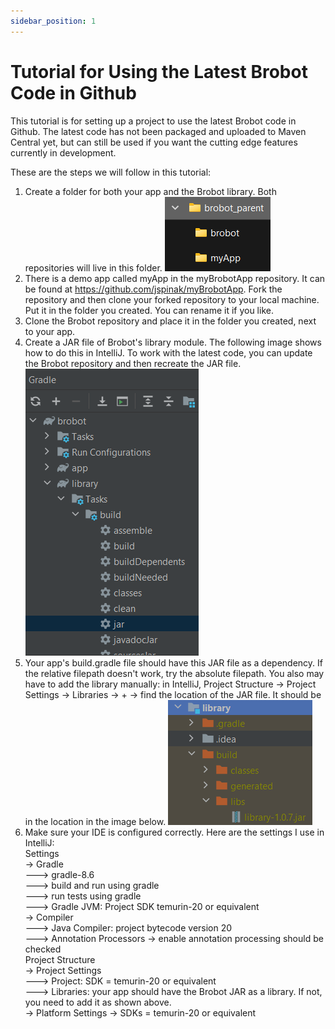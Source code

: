 ```yaml
---
sidebar_position: 1
---
```


# Tutorial for Using the Latest Brobot Code in Github

This tutorial is for setting up a project to use the latest Brobot code in Github. The latest code has not 
been packaged and uploaded to Maven Central yet, but can still be used if you want the cutting edge features currently 
in development.

These are the steps we will follow in this tutorial:  

1. Create a folder for both your app and the Brobot library. Both repositories will live in this folder.
   ![folder structure](../../static/img/tutorial_latest_code/folder_structure.png)
2. There is a demo app called myApp in the myBrobotApp repository. It can be found at
   https://github.com/jspinak/myBrobotApp. Fork the repository and then clone your forked 
   repository to your local machine. Put it in the folder you created. You can rename it if you like.
3. Clone the Brobot repository and place it in the folder you created, next to your app.
4. Create a JAR file of Brobot's library module. The following image shows how to do this in IntelliJ.
   To work with the latest code, you can update the Brobot repository and then recreate the JAR file.
   ![create a JAR with Gradle](../../static/img/tutorial_latest_code/make_jar_with_gradle.png)
5. Your app's build.gradle file should have this JAR file as a dependency. 
   If the relative filepath doesn't work, try the absolute filepath. You also may have to add the library manually:
   in IntelliJ, Project Structure -> Project Settings -> Libraries -> + -> find the location of the JAR file. It should
   be in the location in the image below. 
   ![JAR lives here](../../static/img/tutorial_latest_code/jar_lives_here.png)
6. Make sure your IDE is configured correctly. Here are the settings I use in IntelliJ:  
   Settings  
   -> Gradle   
   ---> gradle-8.6  
   ---> build and run using gradle  
   ---> run tests using gradle  
   ---> Gradle JVM: Project SDK temurin-20 or equivalent  
   -> Compiler  
   ---> Java Compiler: project bytecode version 20  
   ---> Annotation Processors -> enable annotation processing should be checked  
   Project Structure  
   -> Project Settings  
   ---> Project: SDK = temurin-20 or equivalent  
   ---> Libraries: your app should have the Brobot JAR as a library. If not, you need to add it as shown above.  
   -> Platform Settings -> SDKs = temurin-20 or equivalent  

